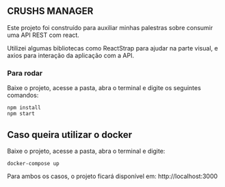 ## CRUSHS MANAGER

Este projeto foi construído para auxiliar minhas palestras sobre consumir uma API REST com react.

Utilizei algumas bibliotecas como ReactStrap para ajudar na parte visual, e axios para interação da aplicação com a API.

### Para rodar
Baixe o projeto, acesse a pasta, abra o terminal e digite os seguintes comandos:

```
npm install
npm start
```

## Caso queira utilizar o docker
Baixe o projeto, acesse a pasta, abra o terminal e digite:

```
docker-compose up
```

Para ambos os casos, o projeto ficará disponível em: http://localhost:3000
